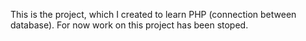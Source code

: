 This is the project, which I created to learn PHP (connection between database). For now work on this project has been stoped.
